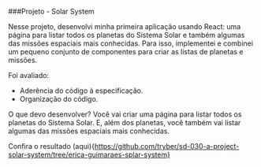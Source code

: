 ###Projeto - Solar System

Nesse projeto, desenvolvi minha primeira aplicação usando React: uma página para listar todos os planetas do Sistema Solar e também algumas das missões espaciais mais conhecidas.
Para isso, implementei e combinei um pequeno conjunto de componentes para criar as listas de planetas e missões. 

Foi avaliado:
- Aderência do código à especificação. 
- Organização do código. 

O que devo desenvolver?
Você vai criar uma página para listar todos os planetas do Sistema Solar. E, além dos planetas, você também vai listar algumas das missões espaciais mais conhecidas.

Confira o resultado (aqui){https://github.com/tryber/sd-030-a-project-solar-system/tree/erica-guimaraes-splar-system}




